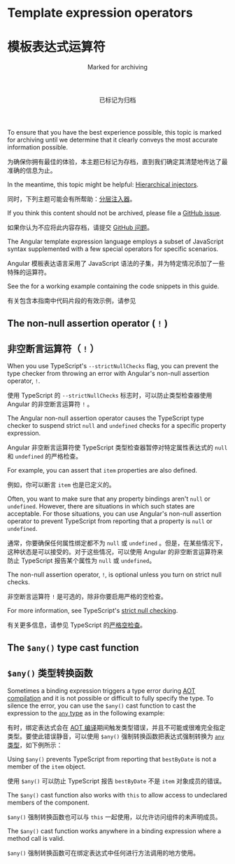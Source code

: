 # Template expression operators

# 模板表达式运算符

<div class="callout is-critical">

<header>Marked for archiving</header>

<header>已标记为归档</header>

To ensure that you have the best experience possible, this topic is marked for archiving until we determine that it clearly conveys the most accurate information possible.

为确保你拥有最佳的体验，本主题已标记为存档，直到我们确定其清楚地传达了最准确的信息为止。

In the meantime, this topic might be helpful: [Hierarchical injectors](guide/hierarchical-dependency-injection).

同时，下列主题可能会有所帮助：[分层注入器](guide/hierarchical-dependency-injection)。

If you think this content should not be archived, please file a [GitHub issue](https://github.com/angular/angular/issues/new?template=3-docs-bug.md).

如果你认为不应将此内容存档，请提交 [GitHub 问题](https://github.com/angular/angular/issues/new?template=3-docs-bug.md)。

</div>

The Angular template expression language employs a subset of JavaScript syntax supplemented with a few special operators
for specific scenarios.

Angular 模板表达语言采用了 JavaScript 语法的子集，并为特定情况添加了一些特殊的运算符。

<div class="alert is-helpful">

See the <live-example></live-example> for a working example containing the code snippets in this guide.

有关包含本指南中代码片段的有效示例，请参见<live-example></live-example>

</div>

<a id="non-null-assertion-operator"></a>

## The non-null assertion operator ( `!` )

## 非空断言运算符（ `!` ）

When you use TypeScript's `--strictNullChecks` flag, you can prevent the type checker from throwing an error with Angular's non-null assertion operator, `!`.

使用 TypeScript 的 `--strictNullChecks` 标志时，可以防止类型检查器使用 Angular 的非空断言运算符 `!` 。

The Angular non-null assertion operator causes the TypeScript type checker to suspend strict `null` and `undefined` checks for a specific property expression.

Angular 非空断言运算符使 TypeScript 类型检查器暂停对特定属性表达式的 `null` 和 `undefined` 的严格检查。

For example, you can assert that `item` properties are also defined.

例如，你可以断言 `item` 也是已定义的。

<code-example path="template-expression-operators/src/app/app.component.html" region="non-null" header="src/app/app.component.html"></code-example>

Often, you want to make sure that any property bindings aren't `null` or `undefined`.
However, there are situations in which such states are acceptable.
For those situations, you can use Angular's non-null assertion operator to prevent TypeScript from reporting that a property is `null` or `undefined`.

通常，你要确保任何属性绑定都不为 `null` 或 `undefined` 。但是，在某些情况下，这种状态是可以接受的。对于这些情况，可以使用 Angular 的非空断言运算符来防止 TypeScript 报告某个属性为 `null` 或 `undefined`。

The non-null assertion operator, `!`, is optional unless you turn on strict null checks.

非空断言运算符 `!` 是可选的，除非你要启用严格的空检查。

For more information, see TypeScript's [strict null checking](http://www.typescriptlang.org/docs/handbook/release-notes/typescript-2-0.html "Strict null checking in TypeScript").

有关更多信息，请参见 TypeScript 的[严格空检查](http://www.typescriptlang.org/docs/handbook/release-notes/typescript-2-0.html "TypeScript 中严格的 null 检查")。

<a id="any-type-cast-function"></a>

## The `$any()` type cast function

## `$any()` 类型转换函数

Sometimes a binding expression triggers a type error during [AOT compilation](guide/aot-compiler) and it is not possible or difficult to fully specify the type.
To silence the error, you can use the `$any()` cast function to cast
the expression to the [`any` type](https://www.typescriptlang.org/docs/handbook/basic-types.html#any) as in the following example:

有时，绑定表达式会在 [AOT 编译](guide/aot-compiler)期间触发类型错误，并且不可能或很难完全指定类型。要使此错误静音，可以使用 `$any()` 强制转换函数把表达式强制转换为 [`any` 类型](https://www.typescriptlang.org/docs/handbook/basic-types.html#any)，如下例所示：

<code-example path="built-in-template-functions/src/app/app.component.html" region="any-type-cast-function-1" header="src/app/app.component.html"></code-example>

Using `$any()` prevents TypeScript from reporting that `bestByDate` is not a member of the `item` object.

使用 `$any()` 可以防止 TypeScript 报告 `bestByDate` 不是 `item` 对象成员的错误。

The `$any()` cast function also works with `this` to allow access to undeclared members of the component.

`$any()` 强制转换函数也可以与 `this` 一起使用，以允许访问组件的未声明成员。

<code-example path="built-in-template-functions/src/app/app.component.html" region="any-type-cast-function-2" header="src/app/app.component.html"></code-example>

The `$any()` cast function works anywhere in a binding expression where a method call is valid.

`$any()` 强制转换函数可在绑定表达式中任何进行方法调用的地方使用。
